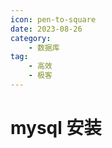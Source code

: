 ```yaml
---
icon: pen-to-square
date: 2023-08-26
category:
    - 数据库
tag:
    - 高效
    - 极客
---
```


# mysql 安装
